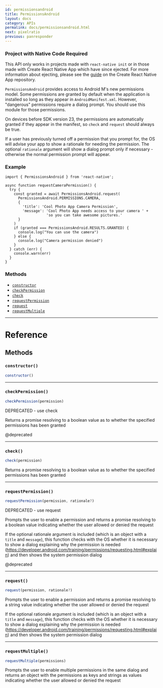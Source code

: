 ```yaml
---
id: permissionsandroid
title: PermissionsAndroid
layout: docs
category: APIs
permalink: docs/permissionsandroid.html
next: pixelratio
previous: panresponder
---
```


<div class="banner-crna-ejected">
  <h3>Project with Native Code Required</h3>
  <p>
    This API only works in projects made with <code>react-native init</code>
    or in those made with Create React Native App which have since ejected. For
    more information about ejecting, please see
    the <a href="https://github.com/react-community/create-react-native-app/blob/master/EJECTING.md" target="_blank">guide</a> on
    the Create React Native App repository.
  </p>
</div>

`PermissionsAndroid` provides access to Android M's new permissions model.
Some permissions are granted by default when the application is installed
so long as they appear in `AndroidManifest.xml`. However, "dangerous"
permissions require a dialog prompt. You should use this module for those
permissions.

On devices before SDK version 23, the permissions are automatically granted
if they appear in the manifest, so `check` and `request`
should always be true.

If a user has previously turned off a permission that you prompt for, the OS
will advise your app to show a rationale for needing the permission. The
optional `rationale` argument will show a dialog prompt only if
necessary - otherwise the normal permission prompt will appear.

### Example
```
import { PermissionsAndroid } from 'react-native';

async function requestCameraPermission() {
  try {
    const granted = await PermissionsAndroid.request(
      PermissionsAndroid.PERMISSIONS.CAMERA,
      {
        'title': 'Cool Photo App Camera Permission',
        'message': 'Cool Photo App needs access to your camera ' +
                   'so you can take awesome pictures.'
      }
    )
    if (granted === PermissionsAndroid.RESULTS.GRANTED) {
      console.log("You can use the camera")
    } else {
      console.log("Camera permission denied")
    }
  } catch (err) {
    console.warn(err)
  }
}
```


### Methods

- [`constructor`](docs/permissionsandroid.html#constructor)
- [`checkPermission`](docs/permissionsandroid.html#checkpermission)
- [`check`](docs/permissionsandroid.html#check)
- [`requestPermission`](docs/permissionsandroid.html#requestpermission)
- [`request`](docs/permissionsandroid.html#request)
- [`requestMultiple`](docs/permissionsandroid.html#requestmultiple)




---

# Reference

## Methods

### `constructor()`

```javascript
constructor()
```



---

### `checkPermission()`

```javascript
checkPermission(permission)
```


DEPRECATED - use check

Returns a promise resolving to a boolean value as to whether the specified
permissions has been granted

@deprecated




---

### `check()`

```javascript
check(permission)
```


Returns a promise resolving to a boolean value as to whether the specified
permissions has been granted




---

### `requestPermission()`

```javascript
requestPermission(permission, rationale?)
```


DEPRECATED - use request

Prompts the user to enable a permission and returns a promise resolving to a
boolean value indicating whether the user allowed or denied the request

If the optional rationale argument is included (which is an object with a
`title` and `message`), this function checks with the OS whether it is
necessary to show a dialog explaining why the permission is needed
(https://developer.android.com/training/permissions/requesting.html#explain)
and then shows the system permission dialog

@deprecated




---

### `request()`

```javascript
request(permission, rationale?)
```


Prompts the user to enable a permission and returns a promise resolving to a
string value indicating whether the user allowed or denied the request

If the optional rationale argument is included (which is an object with a
`title` and `message`), this function checks with the OS whether it is
necessary to show a dialog explaining why the permission is needed
(https://developer.android.com/training/permissions/requesting.html#explain)
and then shows the system permission dialog




---

### `requestMultiple()`

```javascript
requestMultiple(permissions)
```


Prompts the user to enable multiple permissions in the same dialog and
returns an object with the permissions as keys and strings as values
indicating whether the user allowed or denied the request




